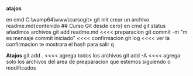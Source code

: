 

****atajos****

en cmd
C:\wamp64\www\cursogit>
git init
crear un archivo readme.md{contenido ## Curso Git desde cero}
en cmd
git status
añadimos archivos
git add readme.md  <<<< preparacion
git commit -m "m es  mensaje commit iniciado" <<<< confirmacion
git log  <<<< ver la confirmacion  te mostrara el hash
para  salir q

****Atajos****
git add .  <<<< agrega todos  los archivos
git add -A <<<< agrega solo los archivos del area  de  preaparacion que  estemos
  siguiendo  o modificados
